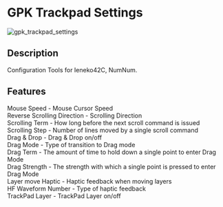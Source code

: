 # GPK Trackpad Settings
![gpk_trackpad_settings](https://github.com/darakuneko/gpk_trackpad_settings/assets/5214078/ad6fa9e3-c469-4642-a701-7b5b161d9774)

## Description
Configuration Tools for Ieneko42C, NumNum.

## Features
Mouse Speed - Mouse Cursor Speed\
Reverse Scrolling Direction - Scrolling Direction\
Scrolling Term - How long before the next scroll command is issued\
Scrolling Step - Number of lines moved by a single scroll command\
Drag & Drop - Drag & Drop on/off\
Drag Mode - Type of transition to Drag mode\
Drag Term - The amount of time to hold down a single point to enter Drag Mode\
Drag Strength - The strength with which a single point is pressed to enter Drag Mode\
Layer move Haptic - Haptic feedback when moving layers\
HF Waveform Number - Type of haptic feedback\
TrackPad Layer - TrackPad Layer on/off
